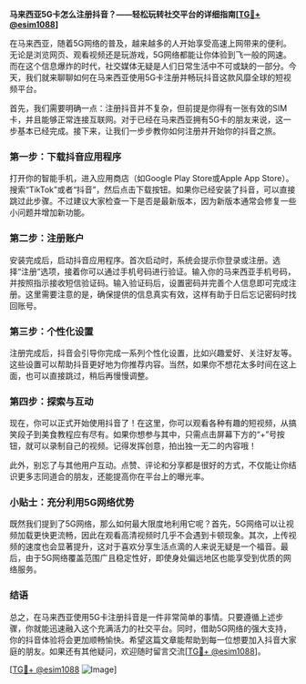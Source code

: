 **马来西亚5G卡怎么注册抖音？——轻松玩转社交平台的详细指南[[TG💪+ @esim1088](https://t.me/s/esim1088)]**

在马来西亚，随着5G网络的普及，越来越多的人开始享受高速上网带来的便利。无论是浏览网页、观看视频还是玩游戏，5G网络都能让你体验到飞一般的网速。而在这个信息爆炸的时代，社交媒体无疑是人们日常生活中不可或缺的一部分。今天，我们就来聊聊如何在马来西亚使用5G卡注册并畅玩抖音这款风靡全球的短视频平台。

首先，我们需要明确一点：注册抖音并不复杂，但前提是你得有一张有效的SIM卡，并且能够正常连接互联网。对于已经在马来西亚拥有5G卡的朋友来说，这一步基本已经完成。接下来，让我们一步步教你如何注册并开始你的抖音之旅。

### 第一步：下载抖音应用程序

打开你的智能手机，进入应用商店（如Google Play Store或Apple App Store）。搜索“TikTok”或者“抖音”，然后点击下载按钮。如果你已经安装了抖音，可以直接跳过此步骤。不过建议大家检查一下是否是最新版本，因为新版本通常会修复一些小问题并增加新功能。

### 第二步：注册账户

安装完成后，启动抖音应用程序。首次启动时，系统会提示你登录或注册。选择“注册”选项，接着你可以通过手机号码进行验证。输入你的马来西亚手机号码，并按照指示接收短信验证码。输入验证码后，设置密码并完善个人信息即可完成注册。这里需要注意的是，确保提供的信息真实有效，这样有助于日后忘记密码时找回账号。

### 第三步：个性化设置

注册完成后，抖音会引导你完成一系列个性化设置，比如兴趣爱好、关注好友等。这些设置可以帮助抖音更好地为你推荐内容。当然，如果你不想花太多时间在这上面，也可以直接跳过，稍后再慢慢调整。

### 第四步：探索与互动

现在，你可以正式开始使用抖音了！在这里，你可以观看各种有趣的短视频，从搞笑段子到美食教程应有尽有。如果你想参与其中，只需点击屏幕下方的“+”号按钮，就可以录制自己的视频。记得发挥创意，拍出独一无二的内容哦！

此外，别忘了与其他用户互动。点赞、评论和分享都是很好的方式，不仅能让你结识更多志同道合的朋友，还能提高你在平台上的曝光率。

### 小贴士：充分利用5G网络优势

既然我们提到了5G网络，那么如何最大限度地利用它呢？首先，5G网络可以让视频加载更快更流畅，因此在观看高清视频时几乎不会遇到卡顿现象。其次，上传视频的速度也会显著提升，这对于喜欢分享生活点滴的人来说无疑是一个福音。最后，由于5G网络覆盖范围广且稳定性好，即使身处偏远地区也能享受到优质的网络服务。

### 结语

总之，在马来西亚使用5G卡注册抖音是一件非常简单的事情。只要遵循上述步骤，你就能迅速融入这个充满活力的社交平台。同时，借助5G网络的强大支持，你的抖音体验将会更加顺畅愉快。希望这篇文章能帮助到每一位想要加入抖音大家庭的朋友。如果还有其他疑问，欢迎随时留言交流[[TG💪+ @esim1088](https://t.me/s/esim1088)]。

[[TG💪+ @esim1088](https://t.me/s/esim1088) ![Image](https://i.postimg.cc/4NQfJmqS/Snipaste-2025-05-13-00-14-12.png)]